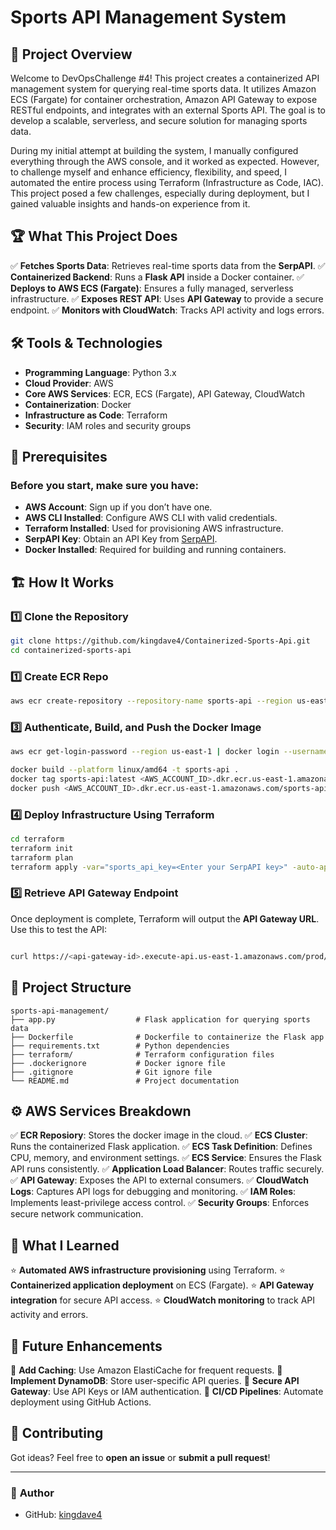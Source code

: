 # Sports API Management System


## 🚀 Project Overview

Welcome to DevOpsChallenge #4! This project creates a containerized API management system for querying real-time sports data. It utilizes Amazon ECS (Fargate) for container orchestration, Amazon API Gateway to expose RESTful endpoints, and integrates with an external Sports API. The goal is to develop a scalable, serverless, and secure solution for managing sports data.

During my initial attempt at building the system, I manually configured everything through the AWS console, and it worked as expected. However, to challenge myself and enhance efficiency, flexibility, and speed, I automated the entire process using Terraform (Infrastructure as Code, IAC). This project posed a few challenges, especially during deployment, but I gained valuable insights and hands-on experience from it.

## 🏆 What This Project Does
✅ **Fetches Sports Data**: Retrieves real-time sports data from the **SerpAPI**.
✅ **Containerized Backend**: Runs a **Flask API** inside a Docker container.
✅ **Deploys to AWS ECS (Fargate)**: Ensures a fully managed, serverless infrastructure.
✅ **Exposes REST API**: Uses **API Gateway** to provide a secure endpoint.
✅ **Monitors with CloudWatch**: Tracks API activity and logs errors.


## 🛠️ Tools & Technologies
- **Programming Language**: Python 3.x
- **Cloud Provider**: AWS
- **Core AWS Services**: ECR, ECS (Fargate), API Gateway, CloudWatch
- **Containerization**: Docker
- **Infrastructure as Code**: Terraform
- **Security**: IAM roles and security groups


## 🔧 Prerequisites
### Before you start, make sure you have:
- **AWS Account**: Sign up if you don’t have one.
- **AWS CLI Installed**: Configure AWS CLI with valid credentials.
- **Terraform Installed**: Used for provisioning AWS infrastructure.
- **SerpAPI Key**: Obtain an API Key from [SerpAPI](https://serpapi.com/).
- **Docker Installed**: Required for building and running containers.


## 🏗️ How It Works
### 1️⃣ Clone the Repository
```bash
git clone https://github.com/kingdave4/Containerized-Sports-Api.git
cd containerized-sports-api
```

### 1️⃣ Create ECR Repo
```bash
aws ecr create-repository --repository-name sports-api --region us-east-1
```

### 3️⃣ Authenticate, Build, and Push the Docker Image
```bash
aws ecr get-login-password --region us-east-1 | docker login --username AWS --password-stdin <AWS_ACCOUNT_ID>.dkr.ecr.us-east-1.amazonaws.com

docker build --platform linux/amd64 -t sports-api .
docker tag sports-api:latest <AWS_ACCOUNT_ID>.dkr.ecr.us-east-1.amazonaws.com/sports-api:sports-api-latest
docker push <AWS_ACCOUNT_ID>.dkr.ecr.us-east-1.amazonaws.com/sports-api:sports-api-latest
```


### 4️⃣ Deploy Infrastructure Using Terraform
```bash
cd terraform
terraform init
tarraform plan
terraform apply -var="sports_api_key=<Enter your SerpAPI key>" -auto-approve
```

### 5️⃣ Retrieve API Gateway Endpoint
Once deployment is complete, Terraform will output the **API Gateway URL**. Use this to test the API:
```bash

curl https://<api-gateway-id>.execute-api.us-east-1.amazonaws.com/prod/sports
```

## 📂 Project Structure
```
sports-api-management/
├── app.py                  # Flask application for querying sports data
├── Dockerfile              # Dockerfile to containerize the Flask app
├── requirements.txt        # Python dependencies
├── terraform/              # Terraform configuration files
├── .dockerignore           # Docker ignore file
├── .gitignore              # Git ignore file
└── README.md               # Project documentation
```

## ⚙️ AWS Services Breakdown
✅ **ECR Reposiory**: Stores the docker image in the cloud.
✅ **ECS Cluster**: Runs the containerized Flask application.
✅ **ECS Task Definition**: Defines CPU, memory, and environment settings.
✅ **ECS Service**: Ensures the Flask API runs consistently.
✅ **Application Load Balancer**: Routes traffic securely.
✅ **API Gateway**: Exposes the API to external consumers.
✅ **CloudWatch Logs**: Captures API logs for debugging and monitoring.
✅ **IAM Roles**: Implements least-privilege access control.
✅ **Security Groups**: Enforces secure network communication.


## 🎯 What I Learned
⭐ **Automated AWS infrastructure provisioning** using Terraform.
⭐ **Containerized application deployment** on ECS (Fargate).
⭐ **API Gateway integration** for secure API access.
⭐ **CloudWatch monitoring** to track API activity and errors.

## 🚀 Future Enhancements
🔹 **Add Caching**: Use Amazon ElastiCache for frequent requests.
🔹 **Implement DynamoDB**: Store user-specific API queries.
🔹 **Secure API Gateway**: Use API Keys or IAM authentication.
🔹 **CI/CD Pipelines**: Automate deployment using GitHub Actions.

## 🤝 Contributing
Got ideas? Feel free to **open an issue** or **submit a pull request**!

---
### 📢 **Author**
- GitHub: [kingdave4](https://github.com/kingdave4)

